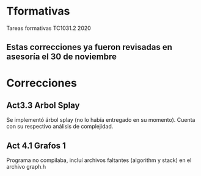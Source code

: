 # Tformativas
Tareas formativas TC1031.2 2020

## Estas correcciones ya fueron revisadas en asesoría el 30 de noviembre

# Correcciones
## Act3.3 Arbol Splay
Se implementó árbol splay (no lo había entregado en su momento). Cuenta con su respectivo análisis de complejidad.

## Act 4.1 Grafos 1
Programa no compilaba, incluí archivos faltantes (algorithm y stack) en el archivo graph.h
